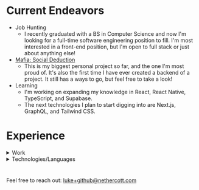 # Current Endeavors
- Job Hunting
  - I recently graduated with a BS in Computer Science and now I'm looking for a full-time software engineering position to fill. I'm most interested in a front-end position, but I'm open to full stack or just about anything else!
- [Mafia: Social Deduction](https://github.com/lsneth/mafia-social-deduction)
  - This is my biggest personal project so far, and the one I'm most proud of. It's also the first time I have ever created a backend of a project. It still has a ways to go, but feel free to take a look!
- Learning
  - I'm working on expanding my knowledge in React, React Native, TypeScript, and Supabase.
  - The next technologies I plan to start digging into are Next.js, GraphQL, and Tailwind CSS.

# Experience

<details>
<summary>Work</summary>

- FamilySearch Web Development Student Engineer: Apr 2023 - Current
  - Develop and maintain web applications using React and React Hooks, create documentation and demos, write unit
tests, work and communicate with front and back end developers as well as product management and UX, take part in team communication and engineering improvement discussions, track and improve personal work velocity

- FamilySearch Web Development Intern: Jan 23 - Apr 2023
  - Develop and maintain web applications using React and React Hooks, create documentation and demos, write unit
tests, work and communicate with front and back end developers as well as product management and UX, take part in team communication and engineering improvement discussions, track and improve personal work velocity

- Real Hero Studios Catch-all: Apr 2020 - Dec 2022
  - Develop and maintain a Shopify website, create and manage successful Facebook and email marketing campaigns, serve customers daily through calls/emails/messages, fill online customer store orders

</details>

<details>
<summary>Technologies/Languages</summary>
</br>
  
| Technology/Language | Dabbled | Practiced | Created | Deployed |
|---------------------|---------|-----------|---------|----------|
| JavaScript ||||✅|
| TypeScript ||||✅|
| HTML ||||✅|
| CSS ||||✅|
| React ||||✅|
| React Native |||✅||
| Supabase |||✅||
| Python ||✅|||
| C# |✅||||
| Java |✅||||
| Clojure |✅||||
| Erlang |✅||||
| Next.js |✅||||
| Tailwind CSS |✅||||
| GraphQL |||||

- **Dabbled**: I have used the language/technology, but have not created a project that uses it
- **Practiced**: I have created a small project(s) that uses the language/technology
- **Created**: I have created an extenstive project(s) that uses the language/technology
- **Deployed**: I have deployed a project(s) that uses the language/technology

</details>

#
Feel free to reach out: luke+github@nethercott.com

